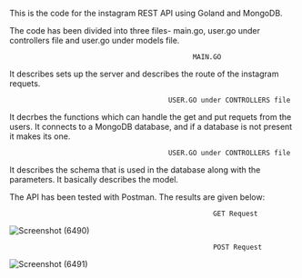 This is the code for the instagram REST API using Goland and MongoDB. 

The code has been divided into three files- main.go, user.go under controllers file and user.go under models file.

                                                 MAIN.GO

It describes sets up the server and describes the route of the instagram requets.

                                           USER.GO under CONTROLLERS file

It decrbes the functions which can handle the get and put requets from the users. It connects to a MongoDB database, and if a database is not present it makes its one.

                                           USER.GO under CONTROLLERS file

It describes the schema that is used in the database along with the parameters. It basically describes the model.


The API has been tested with Postman. The results are given below:


                                                      GET Request


   ![Screenshot (6490)](https://user-images.githubusercontent.com/61285140/136655634-e7771d8e-ec91-4ba4-9b01-78e20f4750e4.png)
                      
                      
                                                      POST Request
                                                                        
                                                                        
   ![Screenshot (6491)](https://user-images.githubusercontent.com/61285140/136655658-f0b9e4b3-6c86-4b61-8979-591ff9036b52.png)

